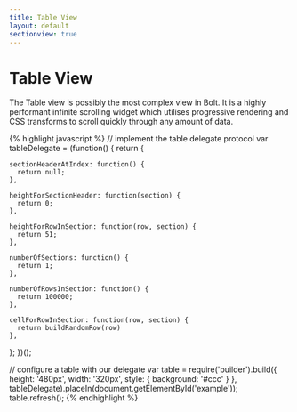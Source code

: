 ```yaml
---
title: Table View
layout: default
sectionview: true
---
```


<h1>Table View</h1>

The Table view is possibly the most complex view in Bolt.  It is a highly performant infinite scrolling widget which utilises progressive rendering and CSS transforms to scroll quickly through any amount of data.

{% highlight javascript %}
// implement the table delegate protocol
var tableDelegate = (function() {
  return {

    sectionHeaderAtIndex: function() {
      return null;
    },

    heightForSectionHeader: function(section) {
      return 0;
    },

    heightForRowInSection: function(row, section) {
      return 51;
    },

    numberOfSections: function() {
      return 1;
    },

    numberOfRowsInSection: function() {
      return 100000;
    },

    cellForRowInSection: function(row, section) {
      return buildRandomRow(row)
    },
  };
})();

// configure a table with our delegate
var table = require('builder').build({
  height: '480px',
  width: '320px',
  style: {
    background: '#ccc'
  }
}, tableDelegate).placeIn(document.getElementById('example'));
table.refresh();
{% endhighlight %}

